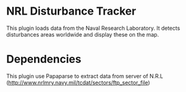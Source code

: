 # NRL Disturbance Tracker

This plugin loads data from the Naval Research Laboratory. It detects disturbances areas worldwide and display these on the map.

# Dependencies

This plugin use Papaparse to extract data from server of N.R.L (http://www.nrlmry.navy.mil/tcdat/sectors/ftp_sector_file)
